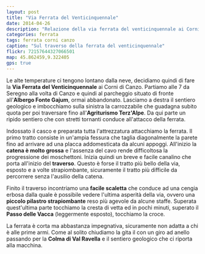 ```yaml
---
layout: post
title: "Via Ferrata del Venticinquennale"
date: 2014-04-26
description: "Relazione della via ferrata del venticinquennale ai Corni di Canzo"
categories: ferrata
tags: ferrata corni canzo
caption: "Sul traverso della ferrata del venticinquennale"
flickr: 72157644327066501
map: 45.862459,9.322405
gps: true
---
```


Le alte temperature ci tengono lontano dalla neve, decidiamo quindi di fare la **Via Ferrata del Venticinquennale** ai Corni di Canzo. Partiamo alle 7 da Seregno alla volta di Canzo e quindi al parcheggio situato di fronte all'**Albergo Fonte Gajum**, ormai abbandonato. Lasciamo a destra il sentiero geologico e imbocchiamo sulla sinistra la carrozzabile che guadagna subito quota per poi traversare fino all'**Agriturismo Terz'Alpe**. Da qui parte un ripido sentiero che con stretti tornanti conduce all'attacco della ferrata.

Indossato il casco e preparata tutta l'attrezzatura attacchiamo la ferrata. Il primo tratto consiste in un'ampia fessura che taglia diagonalmente la parete fino ad arrivare ad una placca addomesticata da alcuni appoggi. All'inizio la **catena è molto grossa** e l'assenza del cavo rende difficoltosa la progressione dei moschettoni. Inizia quindi un breve e facile canalino che porta all'inizio del **traverso**. Questo è forse il tratto più bello della via, esposto e a volte strapiombante, sicuramente il tratto più difficile da percorrere senza l'ausilio della catena. 

Finito il traverso incontriamo una **facile scaletta** che conduce ad una cengia erbosa dalla quale è possibile vedere l'ultima asperità della via, ovvero una **piccolo pilastro strapiombante** reso più agevole da alcune staffe. Superata quest'ultima parte tocchiamo la cresta di vetta ed in pochi minuti, superato il **Passo delle Vacca** (leggermente esposto), tocchiamo la croce.

La ferrata è corta ma abbastanza impegnativa, sicuramente non adatta a chi è alle prime armi. Come al solito chiudiamo la gita il con un giro ad anello passando per la **Colma di Val Ravella** e il sentiero geologico che ci riporta alla macchina.
